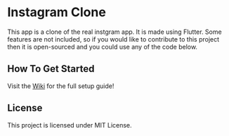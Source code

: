 # Instagram Clone

This app is a clone of the real instgram app. It is made using Flutter. Some features are not included, so if you would like to contribute to this project then it is open-sourced and you could use any of the code below.


## How To Get Started

Visit the [Wiki](https://github.com/YazeedAlKhalaf/Instagram_Clone/wiki) for the full setup guide!


## License

This project is licensed under MIT License.
